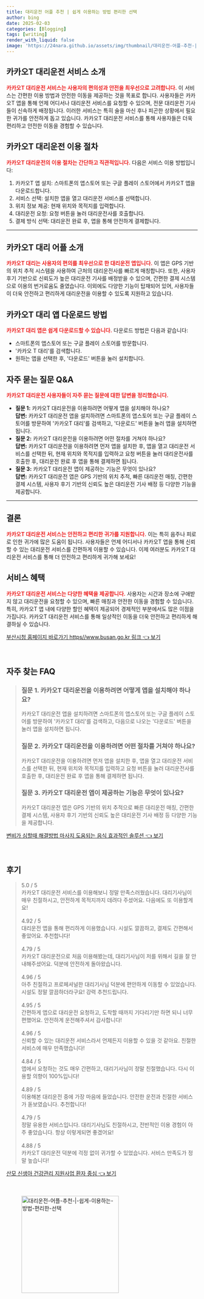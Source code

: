 ```yaml
---
title: 대리운전 어플 추천 | 쉽게 이용하는 방법 편리한 선택
author: bing
date: 2025-02-03
categories: [Blogging]
tags: [writing]
render_with_liquid: false
image: 'https://24nara.github.io/assets/img/thumbnail/대리운전-어플-추천-|-쉽게-이용하는-방법-편리한-선택.webp'
---
```



<h2 id='카카오T-대리운전-서비스-소개'>카카오T 대리운전 서비스 소개</h2>

<p><b><span style="color: #ee2323;">카카오T 대리운전 서비스는 사용자의 편의성과 안전을 최우선으로 고려합니다.</span></b> 이 서비스는 간편한 이용 방법과 안전한 이동을 제공하는 것을 목표로 합니다. 사용자들은 카카오T 앱을 통해 언제 어디서나 대리운전 서비스를 요청할 수 있으며, 전문 대리운전 기사들이 신속하게 배정됩니다. 이러한 서비스는 특히 술을 마신 후나 피곤한 상황에서 필요한 귀가를 안전하게 돕고 있습니다. 카카오T 대리운전 서비스를 통해 사용자들은 더욱 편리하고 안전한 이동을 경험할 수 있습니다.</p>

<h2 id='카카오T-대리운전-이용-절차'>카카오T 대리운전 이용 절차</h2>

<p><b><span style="color: #ee2323;">카카오T 대리운전의 이용 절차는 간단하고 직관적입니다.</span></b> 다음은 서비스 이용 방법입니다:</p>

<ol>
    <li>카카오T 앱 설치: 스마트폰의 앱스토어 또는 구글 플레이 스토어에서 카카오T 앱을 다운로드합니다.</li>
    <li>서비스 선택: 설치한 앱을 열고 대리운전 서비스를 선택합니다.</li>
    <li>위치 정보 제공: 현재 위치와 목적지를 입력합니다.</li>
    <li>대리운전 요청: 요청 버튼을 눌러 대리운전사를 호출합니다.</li>
    <li>결제 방식 선택: 대리운전 완료 후, 앱을 통해 안전하게 결제합니다.</li>
</ol>

<hr />

<h2 id='카카오T-대리-어플-소개'>카카오T 대리 어플 소개</h2>

<p><b><span style="color: #ee2323;">카카오T 대리는 사용자의 편의를 최우선으로 한 대리운전 앱입니다.</span></b> 이 앱은 GPS 기반의 위치 추적 시스템을 사용하여 근처의 대리운전사를 빠르게 매칭합니다. 또한, 사용자 후기 기반으로 신뢰도가 높은 대리운전 기사를 배정받을 수 있으며, 간편한 결제 시스템으로 이용의 번거로움도 줄였습니다. 이외에도 다양한 기능이 탑재되어 있어, 사용자들이 더욱 안전하고 편리하게 대리운전을 이용할 수 있도록 지원하고 있습니다.</p>

<h2 id='카카오T-대리-앱-다운로드-방법'>카카오T 대리 앱 다운로드 방법</h2>

<p><b><span style="color: #ee2323;">카카오T 대리 앱은 쉽게 다운로드할 수 있습니다.</span></b> 다운로드 방법은 다음과 같습니다:</p>

<ul>
    <li>스마트폰의 앱스토어 또는 구글 플레이 스토어를 방문합니다.</li>
    <li>'카카오 T 대리'를 검색합니다.</li>
    <li>원하는 앱을 선택한 후, '다운로드' 버튼을 눌러 설치합니다.</li>
</ul>

<h2 id='자주-묻는-질문-QNA'>자주 묻는 질문 Q&A</h2>

<p><b><span style="color: #ee2323;">카카오T 대리운전 사용자들이 자주 묻는 질문에 대한 답변을 정리했습니다.</span></b></p>

<ul>
    <li><b>질문 1:</b> 카카오T 대리운전을 이용하려면 어떻게 앱을 설치해야 하나요?<br>
        <b>답변:</b> 카카오T 대리운전 앱을 설치하려면 스마트폰의 앱스토어 또는 구글 플레이 스토어를 방문하여 '카카오T 대리'를 검색하고, '다운로드' 버튼을 눌러 앱을 설치하면 됩니다.</li>
    <li><b>질문 2:</b> 카카오T 대리운전을 이용하려면 어떤 절차를 거쳐야 하나요?<br>
        <b>답변:</b> 카카오T 대리운전을 이용하려면 먼저 앱을 설치한 후, 앱을 열고 대리운전 서비스를 선택한 뒤, 현재 위치와 목적지를 입력하고 요청 버튼을 눌러 대리운전사를 호출한 후, 대리운전 완료 후 앱을 통해 결제하면 됩니다.</li>
    <li><b>질문 3:</b> 카카오T 대리운전 앱이 제공하는 기능은 무엇이 있나요?<br>
        <b>답변:</b> 카카오T 대리운전 앱은 GPS 기반의 위치 추적, 빠른 대리운전 매칭, 간편한 결제 시스템, 사용자 후기 기반의 신뢰도 높은 대리운전 기사 배정 등 다양한 기능을 제공합니다.</li>
</ul>

<hr />

<h2 id='결론'>결론</h2>

<p><b><span style="color: #ee2323;">카카오T 대리운전 서비스는 안전하고 편리한 귀가를 지원합니다.</span></b> 이는 특히 음주나 피로로 인한 귀가에 많은 도움이 됩니다. 사용자들은 언제 어디서나 카카오T 앱을 통해 신뢰할 수 있는 대리운전 서비스를 간편하게 이용할 수 있습니다. 이제 여러분도 카카오T 대리운전 서비스를 통해 더 안전하고 편리하게 귀가해 보세요!</p>

<h2 id='서비스-혜택'>서비스 혜택</h2>

<p><b><span style="color: #ee2323;">카카오T 대리운전 서비스는 다양한 혜택을 제공합니다.</span></b> 사용자는 시간과 장소에 구애받지 않고 대리운전을 요청할 수 있으며, 빠른 매칭과 안전한 이동을 경험할 수 있습니다. 특히, 카카오T 앱 내에 다양한 할인 혜택이 제공되어 경제적인 부분에서도 많은 이점을 가집니다. 카카오T 대리운전 서비스를 통해 일상적인 이동을 더욱 안전하고 편리하게 해결하실 수 있습니다.</p>


<p><a class="click-button" title="부산시청 홈페이지 바로가기 https//www.busan.go.kr 링크" href="https://24nara.github.io/posts/%EB%B6%80%EC%82%B0%EC%8B%9C%EC%B2%AD-%ED%99%88%ED%8E%98%EC%9D%B4%EC%A7%80-%EB%B0%94%EB%A1%9C%EA%B0%80%EA%B8%B0-httpswww.busan.go.kr-%EB%A7%81%ED%81%AC/" rel="dofollow">부산시청 홈페이지 바로가기 https//www.busan.go.kr 링크 👈 보기</a></p><br>
<h2 id='자주_찾는_FAQ'>자주 찾는 FAQ</h2>
<div itemscope="" itemtype="https://schema.org/FAQPage"> 
<blockquote> 
<div itemscope="" itemprop="mainEntity" itemtype="https://schema.org/Question"> 
<h3 itemprop="name">질문 1. 카카오T 대리운전을 이용하려면 어떻게 앱을 설치해야 하나요?</h3> 
<div itemscope="" itemprop="acceptedAnswer" itemtype="https://schema.org/Answer"> 
<span itemprop="text"> 
<p>카카오T 대리운전 앱을 설치하려면 스마트폰의 앱스토어 또는 구글 플레이 스토어를 방문하여 '카카오T 대리'를 검색하고, 다음으로 나오는 '다운로드' 버튼을 눌러 앱을 설치하면 됩니다.</p> 
</span> 
</div> 
</div> 

<div itemscope="" itemprop="mainEntity" itemtype="https://schema.org/Question"> 
<h3 itemprop="name">질문 2. 카카오T 대리운전을 이용하려면 어떤 절차를 거쳐야 하나요?</h3> 
<div itemscope="" itemprop="acceptedAnswer" itemtype="https://schema.org/Answer"> 
<span itemprop="text"> 
<p>카카오T 대리운전을 이용하려면 먼저 앱을 설치한 후, 앱을 열고 대리운전 서비스를 선택한 뒤, 현재 위치와 목적지를 입력하고 요청 버튼을 눌러 대리운전사를 호출한 후, 대리운전 완료 후 앱을 통해 결제하면 됩니다.</p> 
</span> 
</div> 
</div> 

<div itemscope="" itemprop="mainEntity" itemtype="https://schema.org/Question"> 
<h3 itemprop="name">질문 3. 카카오T 대리운전 앱이 제공하는 기능은 무엇이 있나요?</h3> 
<div itemscope="" itemprop="acceptedAnswer" itemtype="https://schema.org/Answer"> 
<span itemprop="text"> 
<p>카카오T 대리운전 앱은 GPS 기반의 위치 추적으로 빠른 대리운전 매칭, 간편한 결제 시스템, 사용자 후기 기반의 신뢰도 높은 대리운전 기사 배정 등 다양한 기능을 제공합니다.</p> 
</span> 
</div> 
</div> 
</blockquote> 
</div>
<p><a class="click-button" title="변비가 심할때 해결방법 마사지 도움되는 음식 효과적인 솔루션" href="https://24nara.github.io/posts/%EB%B3%80%EB%B9%84%EA%B0%80-%EC%8B%AC%ED%95%A0%EB%95%8C-%ED%95%B4%EA%B2%B0%EB%B0%A9%EB%B2%95-%EB%A7%88%EC%82%AC%EC%A7%80-%EB%8F%84%EC%9B%80%EB%90%98%EB%8A%94-%EC%9D%8C%EC%8B%9D-%ED%9A%A8%EA%B3%BC%EC%A0%81%EC%9D%B8-%EC%86%94%EB%A3%A8%EC%85%98/" rel="dofollow">변비가 심할때 해결방법 마사지 도움되는 음식 효과적인 솔루션 👈 보기</a></p><br>
<h2 id='후기'>후기</h2>
<div itemscope itemtype="https://schema.org/Product">
  <blockquote>
  <div itemprop="review" itemscope itemtype="https://schema.org/Review">
      <div itemprop="reviewRating" itemscope itemtype="https://schema.org/Rating"> <span itemprop="ratingValue">5.0</span> / <span itemprop="bestRating">5</span> </div>
      <span itemprop="reviewBody">카카오T 대리운전 서비스를 이용해보니 정말 만족스러웠습니다. 대리기사님이 매우 친절하시고, 안전하게 목적지까지 데려다 주셨어요. 다음에도 또 이용할게요!</span>
  </div>
  <br>
  <div itemprop="review" itemscope itemtype="https://schema.org/Review">
      <div itemprop="reviewRating" itemscope itemtype="https://schema.org/Rating"> <span itemprop="ratingValue">4.92</span> / <span itemprop="bestRating">5</span> </div>
      <span itemprop="reviewBody">대리운전 앱을 통해 편리하게 이용했습니다. 시설도 깔끔하고, 결제도 간편해서 좋았어요. 추천합니다!</span>
  </div>
  <br>
  <div itemprop="review" itemscope itemtype="https://schema.org/Review">
      <div itemprop="reviewRating" itemscope itemtype="https://schema.org/Rating"> <span itemprop="ratingValue">4.79</span> / <span itemprop="bestRating">5</span> </div>
      <span itemprop="reviewBody">카카오T 대리운전으로 처음 이용해봤는데, 대리기사님이 저를 위해서 길을 잘 안내해주셨어요. 덕분에 안전하게 돌아왔습니다.</span>
  </div>
  <br>
  <div itemprop="review" itemscope itemtype="https://schema.org/Review">
      <div itemprop="reviewRating" itemscope itemtype="https://schema.org/Rating"> <span itemprop="ratingValue">4.96</span> / <span itemprop="bestRating">5</span> </div>
      <span itemprop="reviewBody">아주 친절하고 프로페셔널한 대리기사님 덕분에 편안하게 이동할 수 있었습니다. 시설도 정말 깔끔하더라구요! 강력 추천드립니다.</span>
  </div>
  <br>
  <div itemprop="review" itemscope itemtype="https://schema.org/Review">
      <div itemprop="reviewRating" itemscope itemtype="https://schema.org/Rating"> <span itemprop="ratingValue">4.95</span> / <span itemprop="bestRating">5</span> </div>
      <span itemprop="reviewBody">간편하게 앱으로 대리운전 요청하고, 도착할 때까지 기다리기만 하면 되니 너무 편했어요. 안전하게 운전해주셔서 감사합니다!</span>
  </div>
  <br>
  <div itemprop="review" itemscope itemtype="https://schema.org/Review">
      <div itemprop="reviewRating" itemscope itemtype="https://schema.org/Rating"> <span itemprop="ratingValue">4.96</span> / <span itemprop="bestRating">5</span> </div>
      <span itemprop="reviewBody">신뢰할 수 있는 대리운전 서비스라서 언제든지 이용할 수 있을 것 같아요. 친절한 서비스에 매우 만족했습니다!</span>
  </div>
  <br>
  <div itemprop="review" itemscope itemtype="https://schema.org/Review">
      <div itemprop="reviewRating" itemscope itemtype="https://schema.org/Rating"> <span itemprop="ratingValue">4.84</span> / <span itemprop="bestRating">5</span> </div>
      <span itemprop="reviewBody">앱에서 요청하는 것도 매우 간편하고, 대리기사님이 정말 친절했습니다. 다시 이용할 의향이 100%입니다!</span>
  </div>
  <br>
  <div itemprop="review" itemscope itemtype="https://schema.org/Review">
      <div itemprop="reviewRating" itemscope itemtype="https://schema.org/Rating"> <span itemprop="ratingValue">4.89</span> / <span itemprop="bestRating">5</span> </div>
      <span itemprop="reviewBody">이용해본 대리운전 중에 가장 마음에 들었습니다. 안전한 운전과 친절한 서비스가 돋보였습니다. 추천합니다!</span>
  </div>
  <br>
  <div itemprop="review" itemscope itemtype="https://schema.org/Review">
      <div itemprop="reviewRating" itemscope itemtype="https://schema.org/Rating"> <span itemprop="ratingValue">4.79</span> / <span itemprop="bestRating">5</span> </div>
      <span itemprop="reviewBody">정말 유용한 서비스입니다. 대리기사님도 친절하시고, 전반적인 이용 경험이 아주 좋았습니다. 항상 이렇게되면 좋겠어요!</span>
  </div>
  <br>
  <div itemprop="review" itemscope itemtype="https://schema.org/Review">
      <div itemprop="reviewRating" itemscope itemtype="https://schema.org/Rating"> <span itemprop="ratingValue">4.88</span> / <span itemprop="bestRating">5</span> </div>
      <span itemprop="reviewBody">카카오T 대리운전 덕분에 걱정 없이 귀가할 수 있었습니다. 서비스 만족도가 정말 높습니다!</span>
  </div>
  </blockquote>
</div>
<p><a class="click-button" title="산모 신생아 건강관리 지원사업 환자 중심" href="https://24nara.github.io/posts/%EC%82%B0%EB%AA%A8-%EC%8B%A0%EC%83%9D%EC%95%84-%EA%B1%B4%EA%B0%95%EA%B4%80%EB%A6%AC-%EC%A7%80%EC%9B%90%EC%82%AC%EC%97%85-%ED%99%98%EC%9E%90-%EC%A4%91%EC%8B%AC/" rel="dofollow">산모 신생아 건강관리 지원사업 환자 중심 👈 보기</a></p><br>
<figure class="image"><img src="https://24nara.github.io/assets/img/thumbnail/대리운전-어플-추천-|-쉽게-이용하는-방법-편리한-선택.webp" alt="대리운전-어플-추천-|-쉽게-이용하는-방법-편리한-선택" width="256" height="256"></figure>